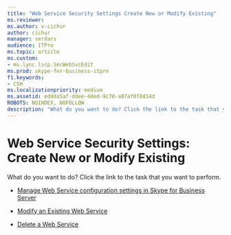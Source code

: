 ```yaml
---
title: "Web Service Security Settings Create New or Modify Existing"
ms.reviewer: 
ms.author: v-cichur
author: cichur
manager: serdars
audience: ITPro
ms.topic: article
ms.custom:
- ms.lync.lscp.SecWebSvcEdit
ms.prod: skype-for-business-itpro
f1.keywords:
- CSH
ms.localizationpriority: medium
ms.assetid: eddda5af-ddee-4ded-9c70-a07af0f8d14d
ROBOTS: NOINDEX, NOFOLLOW
description: "What do you want to do? Click the link to the task that you want to perform."
---
```


# Web Service Security Settings: Create New or Modify Existing

What do you want to do? Click the link to the task that you want to perform.

- [Manage Web Service configuration settings in Skype for Business Server](../../../manage/authentication/web-service-configuration-settings.md)

- [Modify an Existing Web Service](/previous-versions/office/lync-server-2013/lync-server-2013-modify-existing-web-service-configuration-settings)

- [Delete a Web Service](/previous-versions/office/lync-server-2013/lync-server-2013-delete-existing-web-service-configuration-settings)
